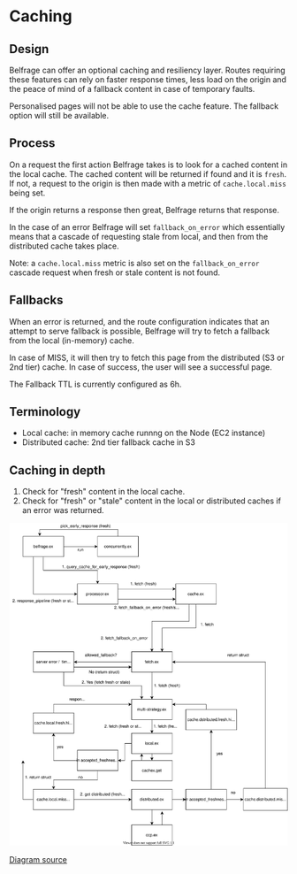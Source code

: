 # Caching

## Design

Belfrage can offer an optional caching and resiliency layer. Routes requiring these features can rely on faster response times, less load on the origin and the peace of mind of a fallback content in case of temporary faults.

Personalised pages will not be able to use the cache feature. The fallback option will still be available.

## Process

On a request the first action Belfrage takes is to look for a cached content in the local cache. The cached content will be returned if found and it is `fresh`. If not, a request to the origin is then made with a metric of `cache.local.miss` being set.

If the origin returns a response then great, Belfrage returns that response.

In the case of an error Belfrage will set `fallback_on_error` which essentially means that a cascade of requesting stale from local, and then from the distributed cache takes place.

Note: a `cache.local.miss` metric is also set on the `fallback_on_error` cascade request when fresh or stale content is not found.

## Fallbacks

When an error is returned, and the route configuration indicates that an attempt to serve fallback is possible, Belfrage will try to fetch a fallback from the local (in-memory) cache.

In case of MISS, it will then try to fetch this page from the distributed (S3 or 2nd tier) cache. In case of success, the user will see a successful page.

The Fallback TTL is currently configured as 6h.

## Terminology

* Local cache: in memory cache runnng on the Node (EC2 instance)
* Distributed cache: 2nd tier fallback cache in S3

## Caching in depth

1. Check for "fresh" content in the local cache.
2. Check for "fresh" or "stale" content in the local or distributed caches if an error was returned.

![belfrage-cache](img/belfrage-cache.svg)

[Diagram source](source/belfrage-cache.drawio)

